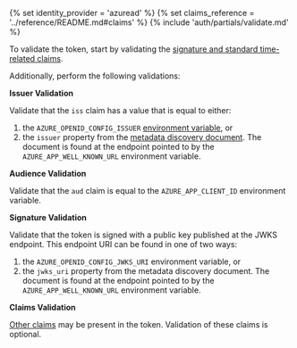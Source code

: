 {% set identity_provider = 'azuread' %}
{% set claims_reference = '../reference/README.md#claims' %}
{% include 'auth/partials/validate.md' %}

To validate the token, start by validating the [signature and standard time-related claims](../../explanations/README.md#token-validation).

Additionally, perform the following validations:

**Issuer Validation**

Validate that the `iss` claim has a value that is equal to either:

1. the `AZURE_OPENID_CONFIG_ISSUER` [environment variable](../reference/README.md#runtime-variables-credentials), or
2. the `issuer` property from the [metadata discovery document](../../explanations/README.md#well-known-url-metadata-document).
   The document is found at the endpoint pointed to by the `AZURE_APP_WELL_KNOWN_URL` environment variable.

**Audience Validation**

Validate that the `aud` claim is equal to the `AZURE_APP_CLIENT_ID` environment variable.

**Signature Validation**

Validate that the token is signed with a public key published at the JWKS endpoint.
This endpoint URI can be found in one of two ways:

1. the `AZURE_OPENID_CONFIG_JWKS_URI` environment variable, or
2. the `jwks_uri` property from the metadata discovery document.
   The document is found at the endpoint pointed to by the `AZURE_APP_WELL_KNOWN_URL` environment variable.

**Claims Validation**

[Other claims](../reference/README.md#claims) may be present in the token. Validation of these claims is optional.
